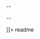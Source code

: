<snippet>
  <content><![CDATA[
# Nanorep widget
Welcome to Nanorep Android SDK. This demo app demonstrates how to use the Nanorep Mobile SDK to build native support into your mobile application.
## Installation
Add the library as a dependency in your build.gradle file.
```java
dependencies {
    compile ''
}
```
## Usage
TODO: Write usage instructions

--

--

]]></content>
  <tabTrigger>readme</tabTrigger>
</snippet>
